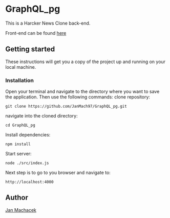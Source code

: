# GraphQL_pg

This is a Harcker News Clone back-end.

Front-end can be found [here](https://github.com/JanMach97/graphql-pg-fe)

## Getting started

These instructions will get you a copy of the project up and running on your local machine.

### Installation

Open your terminal and navigate to the directory where you want to save the application. Then use the following commands: clone repository:
```
git clone https://github.com/JanMach97/GraphQL_pg.git
```

navigate into the cloned directory:
```
cd GraphQL_pg
```

Install dependencies:
```
npm install
```

Start server:
```
node ./src/index.js
```
Next step is to go to you browser and navigate to:
```
http://localhost:4000
```

## Author

[Jan Machacek](https://github.com/JanMach97)
